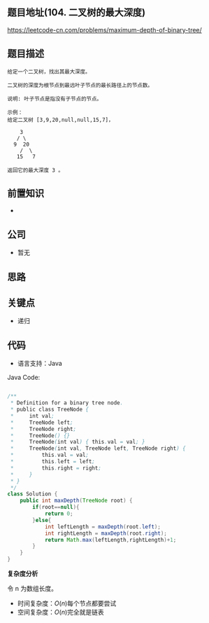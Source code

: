 
## 题目地址(104. 二叉树的最大深度)

https://leetcode-cn.com/problems/maximum-depth-of-binary-tree/

## 题目描述

```
给定一个二叉树，找出其最大深度。

二叉树的深度为根节点到最远叶子节点的最长路径上的节点数。

说明: 叶子节点是指没有子节点的节点。

示例：
给定二叉树 [3,9,20,null,null,15,7]，

    3
   / \
  9  20
    /  \
   15   7

返回它的最大深度 3 。
```

## 前置知识

- 

## 公司

- 暂无

## 思路

## 关键点

-  递归

## 代码

- 语言支持：Java

Java Code:

```java

/**
 * Definition for a binary tree node.
 * public class TreeNode {
 *     int val;
 *     TreeNode left;
 *     TreeNode right;
 *     TreeNode() {}
 *     TreeNode(int val) { this.val = val; }
 *     TreeNode(int val, TreeNode left, TreeNode right) {
 *         this.val = val;
 *         this.left = left;
 *         this.right = right;
 *     }
 * }
 */
class Solution {
    public int maxDepth(TreeNode root) {
        if(root==null){
            return 0;
        }else{
            int leftLength = maxDepth(root.left);
            int rightLength = maxDepth(root.right);
            return Math.max(leftLength,rightLength)+1;
        }
    }
}

```


**复杂度分析**

令 n 为数组长度。

- 时间复杂度：$O(n)$每个节点都要尝试
- 空间复杂度：$O(n)$完全就是链表


